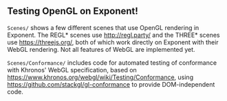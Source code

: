 Testing OpenGL on Exponent!
---------------------------

`Scenes/` shows a few different scenes that use OpenGL rendering in Exponent.
The REGL* scenes use http://regl.party/ and the THREE* scenes use
https://threejs.org/, both of which work directly on Exponent with their WebGL
rendering. Not all features of WebGL are implemented yet.

`Scenes/Conformance/` includes code for automated testing of conformance with
Khronos' WebGL specification, based on
https://www.khronos.org/webgl/wiki/Testing/Conformance, using
https://github.com/stackgl/gl-conformance to provide DOM-independent code.

